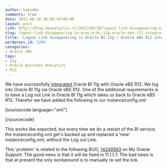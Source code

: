 ```yaml
---
author: makumbe
comments: true
date: 2012-08-20 10:38:56+00:00
layout: post
link: http://blog.daanalytics.nl/2012/08/20/logout-link-disappearing-in-oracle-bi-11g-oracle-ebs-r12-integration/
slug: logout-link-disappearing-in-oracle-bi-11g-oracle-ebs-r12-integration
title: 'Logout Link disappearing in Oracle BI 11g / Oracle eBS R12 integration '
wordpress_id: 1209
categories:
- Oracle eBS
tags:
- 11g
- Oracle Business Analytics
- R12
---
```


We have successfully [integrated ](http://obibb.wordpress.com/2012/08/16/integrating-oracle-ebs-r12-and-oracle-bi-11g/)Oracle BI 11g with Oracle eBS R12. We log into Oracle BI 11g via Oracle eBS R12. One of the additional requirements is to have a Log out Link in Oracle BI 11g which takes us back to Oracle eBS R12. Therefor we have added the following to our instanceconfig.xml

[sourcecode language="xml"]
<!--Adding Logout Link-->
<SchemaExtensions>
<Schema name="EBS-ICX" logonURL="http://<Oracle eBS R12 Server:port>/OA_HTML/OA.jsp?OAFunc=OAHOMEPAGE" logoffURL="http://<Oracle eBS R12 Server:port>/OA_HTML/OA.jsp?OAFunc=OAHOMEPAGE"/>
</SchemaExtensions>
<!--Adding Logout Link-->
[/sourcecode]

This works like expected, but every time we do a restart of the BI service, the instanceconfig.xml get's backed up and replaced a 'new' instanceconfig.xml, without the Log out Link.

This 'problem' is related to the following BUG; [14249563](https://support.oracle.com/epmos/faces/Dashboard?_adf.ctrl-state=kpsrf8w3_157) on My Oracle Support. The good news is that it will be fixed in 11.1.1.7. The bad news is that at present the only workaround is to manually re-set the link.
